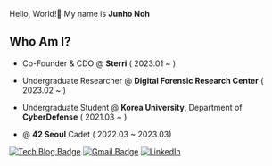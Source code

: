 Hello, World!👋 My name is **Junho Noh**
<br/>

## Who Am I?
* Co-Founder & CDO @ **Sterri** ( 2023.01 ~ )
* Undergraduate Researcher @ **Digital Forensic Research Center** ( 2023.02 ~ )
* Undergraduate Student @ **Korea University**, Department of **CyberDefense** ( 2021.03 ~ )

* @ **42 Seoul** Cadet ( 2022.03 ~ 2023.03)



[![Tech Blog Badge](http://img.shields.io/badge/-Tech%20blog-black?style=flat-square&logo=github&link=https://d2n0s4ur.github.io/)](https://d2n0s4ur.github.io/)
[![Gmail Badge](https://img.shields.io/badge/Gmail-d14836?style=flat-square&logo=Gmail&logoColor=white&link=mailto:njh0625@gmail.com)](mailto:njh0625@gmail.com)
[![LinkedIn](https://img.shields.io/badge/Linkedin-0A66C2?style=flat-square&logo=Linkedin&logoColor=white&link=www.linkedin.com/in/d2n0s4ur)](https://www.linkedin.com/in/d2n0s4ur)
